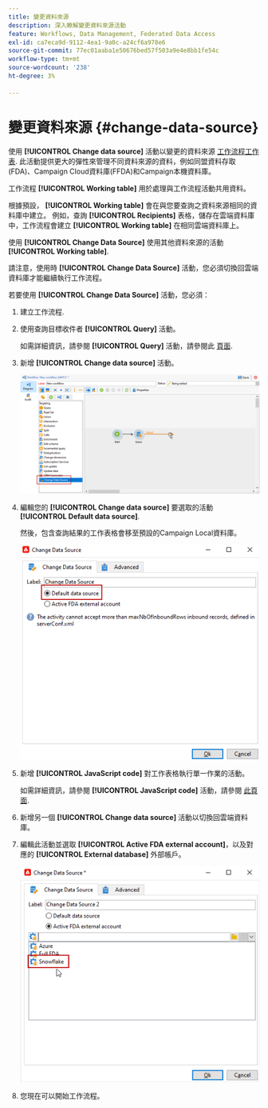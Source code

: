 ```yaml
---
title: 變更資料來源
description: 深入瞭解變更資料來源活動
feature: Workflows, Data Management, Federated Data Access
exl-id: ca7eca9d-9112-4ea1-9a0c-a24cf6a978e6
source-git-commit: 77ec01aaba1e50676bed57f503a9e4e8bb1fe54c
workflow-type: tm+mt
source-wordcount: '238'
ht-degree: 3%

---
```


# 變更資料來源 {#change-data-source}

使用 **[!UICONTROL Change data source]** 活動以變更的資料來源 [工作流程工作表](use-workflow-data.md#workflow-temporary-work-table). 此活動提供更大的彈性來管理不同資料來源的資料，例如同盟資料存取(FDA)、Campaign Cloud資料庫(FFDA)和Campaign本機資料庫。

工作流程 **[!UICONTROL Working table]** 用於處理與工作流程活動共用資料。

根據預設， **[!UICONTROL Working table]** 會在與您要查詢之資料來源相同的資料庫中建立。
例如，查詢 **[!UICONTROL Recipients]** 表格，儲存在雲端資料庫中，工作流程會建立 **[!UICONTROL Working table]** 在相同雲端資料庫上。

使用 **[!UICONTROL Change Data Source]** 使用其他資料來源的活動 **[!UICONTROL Working table]**.

請注意，使用時 **[!UICONTROL Change Data Source]** 活動，您必須切換回雲端資料庫才能繼續執行工作流程。

若要使用 **[!UICONTROL Change Data Source]** 活動，您必須：

1. 建立工作流程.

1. 使用查詢目標收件者 **[!UICONTROL Query]** 活動。

   如需詳細資訊，請參閱 **[!UICONTROL Query]** 活動，請參閱此 [頁面](query.md#create-a-query).

1. 新增 **[!UICONTROL Change data source]** 活動。

   ![](assets/change-data-source.png)

1. 編輯您的 **[!UICONTROL Change data source]** 要選取的活動 **[!UICONTROL Default data source]**.

   然後，包含查詢結果的工作表格會移至預設的Campaign Local資料庫。

   ![](assets/change-data-source_2.png)

1. 新增 **[!UICONTROL JavaScript code]** 對工作表格執行單一作業的活動。

   如需詳細資訊，請參閱 **[!UICONTROL JavaScript code]** 活動，請參閱 [此頁面](sql-code-and-javascript-code.md#javascript-code).

1. 新增另一個 **[!UICONTROL Change data source]** 活動以切換回雲端資料庫。

1. 編輯此活動並選取 **[!UICONTROL Active FDA external account]**，以及對應的 **[!UICONTROL External database]** 外部帳戶。

   ![](assets/change-data-source_3.png)

1. 您現在可以開始工作流程。
